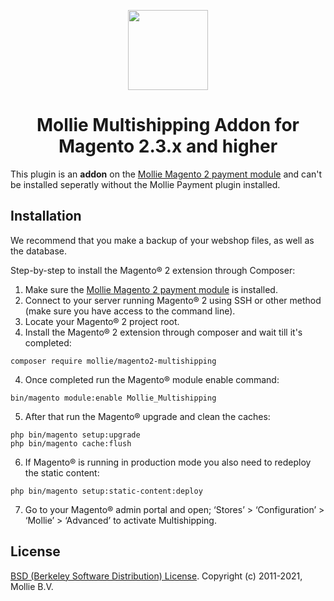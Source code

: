 <p align="center">
  <img src="https://info.mollie.com/hubfs/github/magento-2/logo.png" width="128" height="128"/>
</p>
<h1 align="center">Mollie Multishipping Addon for Magento 2.3.x and higher</h1>

This plugin is an **addon** on the [Mollie Magento 2 payment module](https://github.com/mollie/magento2/) and can't be installed seperatly without the Mollie Payment plugin installed.

## Installation
We recommend that you make a backup of your webshop files, as well as the database.

Step-by-step to install the Magento® 2 extension through Composer:

1.	Make sure the [Mollie Magento 2 payment module](https://github.com/mollie/magento2/) is installed.
2.	Connect to your server running Magento® 2 using SSH or other method (make sure you have access to the command line).
3.	Locate your Magento® 2 project root.
4.	Install the Magento® 2 extension through composer and wait till it's completed:
```
composer require mollie/magento2-multishipping
``` 
4.	Once completed run the Magento® module enable command:
```
bin/magento module:enable Mollie_Multishipping
``` 
5.	After that run the Magento® upgrade and clean the caches:
```
php bin/magento setup:upgrade
php bin/magento cache:flush
```
6.  If Magento® is running in production mode you also need to redeploy the static content:
```
php bin/magento setup:static-content:deploy
```
7.  Go to your Magento® admin portal and open; ‘Stores’ > ‘Configuration’ > ‘Mollie’ > ‘Advanced’ to activate Multishipping.
   

## License ##
[BSD (Berkeley Software Distribution) License](http://www.opensource.org/licenses/bsd-license.php).
Copyright (c) 2011-2021, Mollie B.V.
